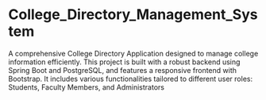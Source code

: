 # College_Directory_Management_System
A comprehensive College Directory Application designed to manage college information efficiently. This project is built with a robust backend using Spring Boot and PostgreSQL, and features a responsive frontend with Bootstrap. It includes various functionalities tailored to different user roles: Students, Faculty Members, and Administrators
